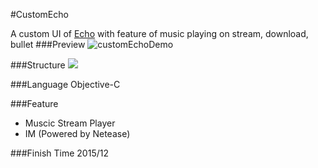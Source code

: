 #CustomEcho

A custom UI of [Echo](https://itunes.apple.com/us/app/echo-hui-sheng+-du-jia3d-yin/id1063969207?l=zh&ls=1&mt=8) with feature of music playing on stream, download, bullet
###Preview
![customEchoDemo](http://i.imgur.com/sbcGwgK.gif)

###Structure
![](http://screenshot.net/y7nvya3.jpg)

###Language
Objective-C

###Feature
* Muscic Stream Player
* IM (Powered by Netease)

###Finish Time
2015/12